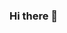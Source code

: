 ### Hi there 👋

<!--
**Shubhee01/Shubhee01** is a ✨ _special_ ✨ repository because its `README.md` (this file) appears on your GitHub profile.
 
 Hey Everyone ! This is Shubhi Choubey a first year undergraduate in CSE CORE branch at VIT Bhopal University. I'm from City of Temples Ujjain(M.P.). I'm interested in exploring new domains and expaning my wings in technology. I'm currently learning web development and java language and eager to learn more about different programming languages. Looking forward to collabrate on website development.    


Here are some ideas to get you started:

- 🔭 I’m currently a undergraduate student
- 🌱 I’m currently learning web development and java programming
- 👯 I’m looking to collaborate on website development
- 🤔 I’m looking for help with managing time
- 💬 Ask me about 
- 📫 How to reach me: https://www.linkedin.com/in/shubhi-choubey-839214209/
- 😄 Pronouns: she/her
- ⚡ Fun fact: I love to notice the algebraic patterns in the date and time ;)
-->
